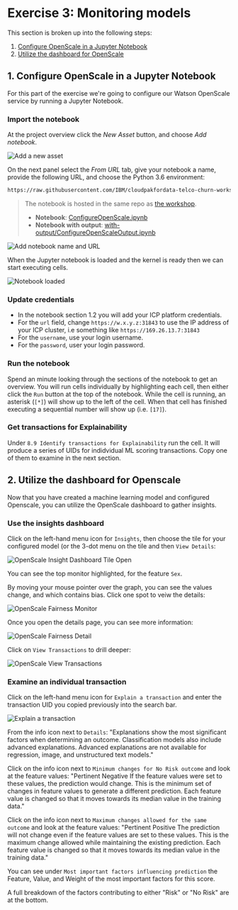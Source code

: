 # Exercise 3: Monitoring models

This section is broken up into the following steps:

1. [Configure OpenScale in a Jupyter Notebook](#1-configure-openscale-in-a-jupyter-notebook)
1. [Utilize the dashboard for OpenScale](#2-utilize-the-dashboard-for-openscale)

## 1. Configure OpenScale in a Jupyter Notebook

For this part of the exercise we're going to configure our Watson OpenScale service by running a Jupyter Notebook.

### Import the notebook

At the project overview click the *New Asset* button, and choose *Add notebook*.

![Add a new asset](../.gitbook/assets/images/wml/wml-1-add-asset.png)

On the next panel select the *From URL* tab, give your notebook a name, provide the following URL, and choose the Python 3.6 environment:

```bash
https://raw.githubusercontent.com/IBM/cloudpakfordata-telco-churn-workshop/master/notebooks/ConfigureOpenScale.ipynb
```

> The notebook is hosted in the same repo as [the workshop](https://github.com/IBM/cloudpakfordata-telco-churn-workshop).
>
> * **Notebook**: [ConfigureOpenScale.ipynb](https://github.com/IBM/cloudpakfordata-telco-churn-workshop/blob/master/notebooks/ConfigureOpenScale.ipynb)
> * **Notebook with output**: [with-output/ConfigureOpenScaleOutput.ipynb](https://github.com/IBM/cloudpakfordata-telco-churn-workshop/blob/master/notebooks/with-output/ConfigureOpenScaleOutput.ipynb)

<!-- TODO update -->
![Add notebook name and URL](../.gitbook/assets/images/wml/wml-2-add-name-and-url.png)

When the Jupyter notebook is loaded and the kernel is ready then we can start executing cells.

<!-- TODO update -->
![Notebook loaded](../.gitbook/assets/images/wml/wml-3-notebook-loaded.png)

<!-- TODO after this line -->

### Update credentials

* In the notebook section 1.2 you will add your ICP platform credentials.
* For the `url` field, change `https://w.x.y.z:31843` to use the IP address of your ICP cluster, i.e something like `https://169.26.13.7:31843`
* For the `username`, use your login username.
* For the `password`, user your login password.

### Run the notebook

Spend an minute looking through the sections of the notebook to get an overview. You will run cells individually by highlighting each cell, then either click the `Run` button at the top of the notebook. While the cell is running, an asterisk (`[*]`) will show up to the left of the cell. When that cell has finished executing a sequential number will show up (i.e. `[17]`).

### Get transactions for Explainability

Under `8.9 Identify transactions for Explainability` run the cell. It will produce a series of UIDs for indidvidual ML scoring transactions. Copy one of them to examine in the next section.

## 2. Utilize the dashboard for Openscale

Now that you have created a machine learning model and configured Openscale, you can utilize the OpenScale dashboard to gather insights.

### Use the insights dashboard

Click on the left-hand menu icon for `Insights`, then choose the tile for your configured model (or the 3-dot menu on the tile and then `View Details`:

![OpenScale Insight Dashboard Tile Open](../.gitbook/assets/images/aios/OpenScaleInsightDashTileOpen.png)

You can see the top monitor highlighted, for the feature `Sex`.

By moving your mouse pointer over the graph, you can see the values change, and which contains bias. Click one spot to veiw the details:

![OpenScale Fairness Monitor](../.gitbook/assets/images/aios/OpenScaleFairnessMonitor.png)

Once you open the details page, you can see more information:

![OpenScale Fairness Detail](../.gitbook/assets/images/aios/OpenScaleFairnessDetail.png)

Click on `View Transactions` to drill deeper:

![OpenScale View Transactions](../.gitbook/assets/images/aios/OpenScaleFairnessViewTransactions.png)

### Examine an individual transaction

Click on the left-hand menu icon for `Explain a transaction` and enter the transaction UID you copied previously into the search bar.

![Explain a transaction](../.gitbook/assets/images/aios/OpenScaleExplainTransaction.png)

From the info icon next to `Details`:
"Explanations show the most significant factors when determining an outcome. Classification models also include advanced explanations. Advanced explanations are not available for regression, image, and unstructured text models."

Click on the info icon next to `Minimum changes for No Risk outcome` and look at the feature values:
"Pertinent Negative
If the feature values were set to these values, the prediction would change. This is the minimum set of changes in feature values to generate a different prediction. Each feature value is changed so that it moves towards its median value in the training data."

Click on the info icon next to `Maximum changes allowed for the same outcome` and look at the feature values:
"Pertinent Positive
The prediction will not change even if the feature values are set to these values. This is the maximum change allowed while maintaining the existing prediction. Each feature value is changed so that it moves towards its median value in the training data."

You can see under `Most important factors influencing prediction` the Feature, Value, and Weight of the most important factors for this score.

A full breakdown of the factors contributing to either "Risk" or "No Risk" are at the bottom.
